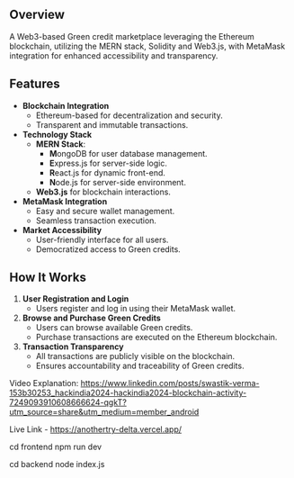 ## Overview
A Web3-based Green credit marketplace leveraging the Ethereum blockchain, utilizing the MERN stack, Solidity and Web3.js, with MetaMask integration for enhanced accessibility and transparency.


## Features
- **Blockchain Integration**
  - Ethereum-based for decentralization and security.
  - Transparent and immutable transactions.
- **Technology Stack**
  - **MERN Stack**:
    - **M**ongoDB for user database management.
    - **E**xpress.js for server-side logic.
    - **R**eact.js for dynamic front-end.
    - **N**ode.js for server-side environment.
  - **Web3.js** for blockchain interactions.
- **MetaMask Integration**
  - Easy and secure wallet management.
  - Seamless transaction execution.
- **Market Accessibility**
  - User-friendly interface for all users.
  - Democratized access to Green credits.


## How It Works
1. **User Registration and Login**
   - Users register and log in using their MetaMask wallet.
2. **Browse and Purchase Green Credits**
   - Users can browse available Green credits.
   - Purchase transactions are executed on the Ethereum blockchain.
3. **Transaction Transparency**
   - All transactions are publicly visible on the blockchain.
   - Ensures accountability and traceability of Green credits.
  
Video Explanation: https://www.linkedin.com/posts/swastik-verma-153b30253_hackindia2024-hackindia2024-blockchain-activity-7249093910608666624-qgkT?utm_source=share&utm_medium=member_android


Live Link - https://anothertry-delta.vercel.app/


   cd frontend
   npm run dev


   cd backend
   node index.js
